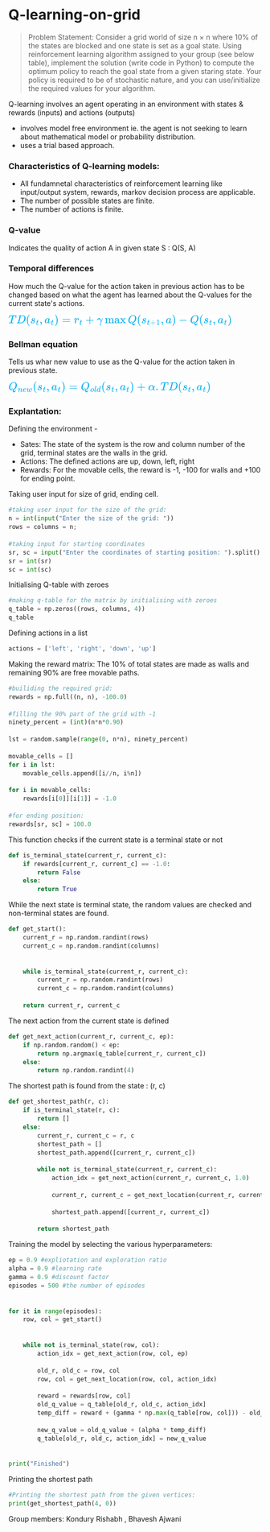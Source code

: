 # Q-learning-on-grid

> Problem Statement: Consider a grid world of size n × n where 10% of the states are blocked and one state is set as a goal state. Using reinforcement learning algorithm assigned to your group (see below table), implement the solution (write code in Python) to compute the optimum policy to reach the goal state from a given staring state. Your policy is required to be of stochastic nature, and you can use/initialize the required values for your algorithm.


Q-learning involves an agent operating in an environment with states & rewards (inputs) and actions (outputs)
- involves model free environment ie. the agent is not seeking to learn about mathematical model or probability distribution.
- uses a trial based approach.

### Characteristics of Q-learning models:
- All fundamnetal characteristics of reinforcement learning like input/output system, rewards, markov decision process are applicable.
- The number of possible states are finite.
- The number of actions is finite. 


### Q-value
Indicates the quality of action A in given state S : Q(S, A)

### Temporal differences
How much the Q-value for the action taken in previous action has to be changed based on what the agent has learned about the Q-values for the current state's actions.

![temporal](Images/temp_diff.png)

### Bellman equation
Tells us whar new value to use as the Q-value for the action taken in previous state.

![bellman](Images/bellman.png)


### Explantation: 
Defining the environment - 
- Sates: The state of the system is the row and column number of the grid, terminal states are the walls in the grid.
- Actions: The defined actions are up, down, left, right
- Rewards: For the movable cells, the reward is -1, -100 for walls and +100 for ending point.

Taking user input for size of grid, ending cell.
```python
#taking user input for the size of the grid:
n = int(input("Enter the size of the grid: "))
rows = columns = n;

#taking input for starting coordinates 
sr, sc = input("Enter the coordinates of starting position: ").split()
sr = int(sr)
sc = int(sc)
```


Initialising Q-table with zeroes
```python
#making q-table for the matrix by initialising with zeroes
q_table = np.zeros((rows, columns, 4))
q_table
```
Defining actions in a list 
```python
actions = ['left', 'right', 'down', 'up']
```

Making the reward matrix: The 10% of total states are made as walls and remaining 90% are free movable paths.
```python 
#builiding the required grid: 
rewards = np.full((n, n), -100.0)

#filling the 90% part of the grid with -1
ninety_percent = (int)(n*n*0.90)

lst = random.sample(range(0, n*n), ninety_percent)

movable_cells = []
for i in lst:
    movable_cells.append([i//n, i%n])

for i in movable_cells:
    rewards[i[0]][i[1]] = -1.0

#for ending position:
rewards[sr, sc] = 100.0
```

This function checks if the current state is a terminal state or not
```python
def is_terminal_state(current_r, current_c):
    if rewards[current_r, current_c] == -1.0:
        return False
    else:
        return True
```

While the next state is terminal state, the random values are checked and non-terminal states are found.
```python
def get_start():
    current_r = np.random.randint(rows)
    current_c = np.random.randint(columns)


    while is_terminal_state(current_r, current_c):
        current_r = np.random.randint(rows)
        current_c = np.random.randint(columns)

    return current_r, current_c
```

The next action from the current state is defined 
```python
def get_next_action(current_r, current_c, ep):
    if np.random.random() < ep:
        return np.argmax(q_table[current_r, current_c])
    else:
        return np.random.randint(4)
```

The shortest path is found from the state : (r, c)
```python
def get_shortest_path(r, c):
    if is_terminal_state(r, c):
        return []
    else:
        current_r, current_c = r, c
        shortest_path = []
        shortest_path.append([current_r, current_c])

        while not is_terminal_state(current_r, current_c):
            action_idx = get_next_action(current_r, current_c, 1.0)

            current_r, current_c = get_next_location(current_r, current_c, action_idx) 

            shortest_path.append([current_r, current_c])

        return shortest_path
```


Training the model by selecting the various hyperparameters: 
```python
ep = 0.9 #expliotation and exploration ratio 
alpha = 0.9 #learning rate
gamma = 0.9 #discount factor
episodes = 500 #the number of episodes 


for it in range(episodes):
    row, col = get_start()


    while not is_terminal_state(row, col):
        action_idx = get_next_action(row, col, ep)

        old_r, old_c = row, col
        row, col = get_next_location(row, col, action_idx)

        reward = rewards[row, col]
        old_q_value = q_table[old_r, old_c, action_idx]
        temp_diff = reward + (gamma * np.max(q_table[row, col])) - old_q_value

        new_q_value = old_q_value + (alpha * temp_diff)
        q_table[old_r, old_c, action_idx] = new_q_value


print("Finished")
```

Printing the shortest path
```python
#Printing the shortest path from the given vertices:
print(get_shortest_path(4, 0))
```

Group members: Kondury Rishabh , Bhavesh Ajwani

